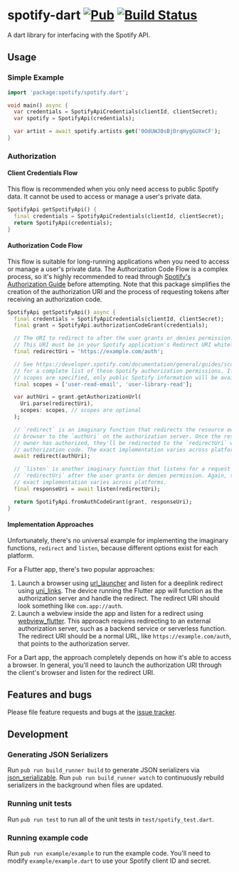 # spotify-dart [![Pub](https://img.shields.io/pub/v/spotify.svg)](https://pub.dartlang.org/packages/spotify) [![Build Status](https://travis-ci.org/rinukkusu/spotify-dart.svg?branch=master)](https://travis-ci.org/rinukkusu/spotify-dart)

A dart library for interfacing with the Spotify API.

## Usage

### Simple Example

```dart
import 'package:spotify/spotify.dart';

void main() async {
  var credentials = SpotifyApiCredentials(clientId, clientSecret);
  var spotify = SpotifyApi(credentials);

  var artist = await spotify.artists.get('0OdUWJ0sBjDrqHygGUXeCF');
}
```

### Authorization
#### Client Credentials Flow
This flow is recommended when you only need access to public Spotify data. It cannot be used to access or manage a user's private data.

```dart
SpotifyApi getSpotifyApi() {
  final credentials = SpotifyApiCredentials(clientId, clientSecret);
  return SpotifyApi(credentials);
}
```

#### Authorization Code Flow
This flow is suitable for long-running applications when you need to access or manage a user's private data. The Authorization Code Flow is a complex process, so it's highly recommended to read through [Spotify's Authorization Guide][spotify_auth] before attempting. Note that this package simplifies the creation of the authorization URI and the process of requesting tokens after receiving an authorization code.

```dart
SpotifyApi getSpotifyApi() async {
  final credentials = SpotifyApiCredentials(clientId, clientSecret);
  final grant = SpotifyApi.authorizationCodeGrant(credentials);

  // The URI to redirect to after the user grants or denies permission.
  // This URI must be in your Spotify application's Redirect URI whitelist.
  final redirectUri = 'https://example.com/auth';

  // See https://developer.spotify.com/documentation/general/guides/scopes/
  // for a complete list of these Spotify authorization permissions. If no
  // scopes are specified, only public Spotify information will be available.
  final scopes = ['user-read-email', 'user-library-read'];

  var authUri = grant.getAuthorizationUrl(
    Uri.parse(redirectUri),
    scopes: scopes, // scopes are optional
  );

  // `redirect` is an imaginary function that redirects the resource owner's
  // browser to the `authUri` on the authorization server. Once the resource
  // owner has authorized, they'll be redirected to the `redirectUri` with an
  // authorization code. The exact implementation varies across platforms.
  await redirect(authUri);

  // `listen` is another imaginary function that listens for a request to
  // `redirectUri` after the user grants or denies permission. Again, the
  // exact implementation varies across platforms.
  final responseUri = await listen(redirectUri);

  return SpotifyApi.fromAuthCodeGrant(grant, responseUri);
}
```
#### Implementation Approaches
Unfortunately, there's no universal example for implementing the imaginary functions, `redirect` and `listen`, because different options exist for each platform.

For a Flutter app, there's two popular approaches:
1. Launch a browser using [url_launcher][url_launcher] and listen for a deeplink redirect using [uni_links][uni_links]. The device running the Flutter app will function as the authorization server and handle the redirect. The redirect URI should look something like `com.app://auth`.
2. Launch a webview inside the app and listen for a redirect using [webview_flutter][webview_flutter]. This approach requires redirecting to an external authorization server, such as a backend service or serverless function. The redirect URI should be a normal URL, like `https://example.com/auth`, that points to the authorization server.

For a Dart app, the approach completely depends on how it's able to access a browser. In general, you'll need to launch the authorization URI through the client's browser and listen for the redirect URI.

## Features and bugs

Please file feature requests and bugs at the [issue tracker][tracker].

[tracker]: https://github.com/rinukkusu/spotify-dart/issues

## Development

### Generating JSON Serializers
Run `pub run build_runner build` to generate JSON serializers via [json_serializable][json_serializable].
Run `pub run build_runner watch` to continuously rebuild serializers in the background when files are updated.

### Running unit tests
Run `pub run test` to run all of the unit tests in `test/spotify_test.dart`.

### Running example code
Run `pub run example/example` to run the example code. You'll need to modify `example/example.dart` to use your Spotify client ID and secret.

[json_serializable]: https://pub.dartlang.org/packages/json_serializable
[spotify_auth]: https://developer.spotify.com/documentation/general/guides/authorization-guide/
[webview_flutter]: https://pub.dev/packages/webview_flutter
[uni_links]: https://pub.dev/packages/uni_links
[url_launcher]: https://pub.dev/packages/url_launcher
